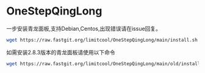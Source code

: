 # OneStepQingLong
一步安装青龙面板,支持Debian,Centos,出现错误请在issue回复。
```bash
wget https://raw.fastgit.org/limitcool/OneStepQingLong/main/install.sh && chmod +x install.sh && bash install.sh
```
如需安装2.8.3版本的青龙面板请使用以下命令
```bash
wget https://raw.fastgit.org/limitcool/OneStepQingLong/main/old/install.sh && chmod +x install.sh && bash install.sh
```